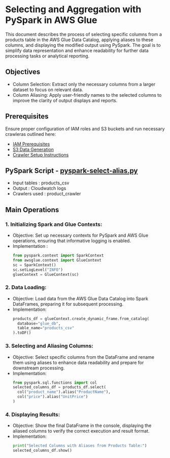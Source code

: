 # Selecting and Aggregation with PySpark in AWS Glue

This document describes the process of selecting specific columns from a products table in the AWS Glue Data Catalog, applying aliases to these columns, and displaying the modified output using PySpark. The goal is to simplify data representation and enhance readability for further data processing tasks or analytical reporting.

## Objectives

- Column Selection: Extract only the necessary columns from a larger dataset to focus on relevant data.
- Column Aliasing: Apply user-friendly names to the selected columns to improve the clarity of output displays and reports.

## Prerequisites

Ensure proper configuration of IAM roles and S3 buckets and run necessary crawleras outlined here:
* [IAM Prerequisites](IAM-prerequisites.md)
* [S3 Data Generation](s3-data-generation.md)
* [Crawler Setup Instructions](set-up-instructions.md)
  
##  PySpark Script - [pyspark-select-alias.py](../glue-code/ti-pyspark-select.py)
- Input tables          : products_csv
- Output                : Cloudwatch logs
- Crawlers used         : product_crawler

## Main Operations
### 1. Initializing Spark and Glue Contexts:
* Objective: Set up necessary contexts for PySpark and AWS Glue operations, ensuring that informative logging is enabled.
* Implementation :
  ```python
  from pyspark.context import SparkContext
  from awsglue.context import GlueContext
  sc = SparkContext()
  sc.setLogLevel("INFO")
  glueContext = GlueContext(sc)
  ```
  
### 2. Data Loading:
* Objective: Load data from the AWS Glue Data Catalog into Spark DataFrames, preparing it for subsequent processing.
* Implementation:
  ```python
  products_df = glueContext.create_dynamic_frame.from_catalog(
    database="glue_db", 
    table_name="products_csv"
  ).toDF()
  ```
### 3. Selecting and Aliasing Columns:
* Objective: Select specific columns from the DataFrame and rename them using aliases to enhance data readability and prepare for downstream processing.
* Implementation:
    ```python
  from pyspark.sql.functions import col
  selected_columns_df = products_df.select(
      col("product_name").alias("ProductName"), 
      col("price").alias("UnitPrice")
  )
  ```
  
### 4. Displaying Results:
* Objective: Show the final DataFrame in the console, displaying the aliased columns to verify the correct execution and result format.
* Implementation:
  ```python
  print("Selected Columns with Aliases from Products Table:")
  selected_columns_df.show()
  ```

